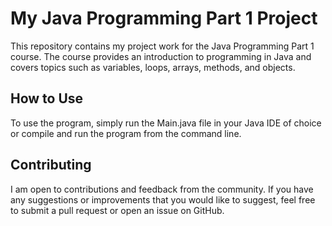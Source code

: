 # My Java Programming Part 1 Project

This repository contains my project work for the Java Programming Part 1 course. The course provides an introduction to programming in Java and covers topics such as variables, loops, arrays, methods, and objects.

## How to Use

To use the program, simply run the Main.java file in your Java IDE of choice or compile and run the program from the command line.

## Contributing

I am open to contributions and feedback from the community. If you have any suggestions or improvements that you would like to suggest, feel free to submit a pull request or open an issue on GitHub.
